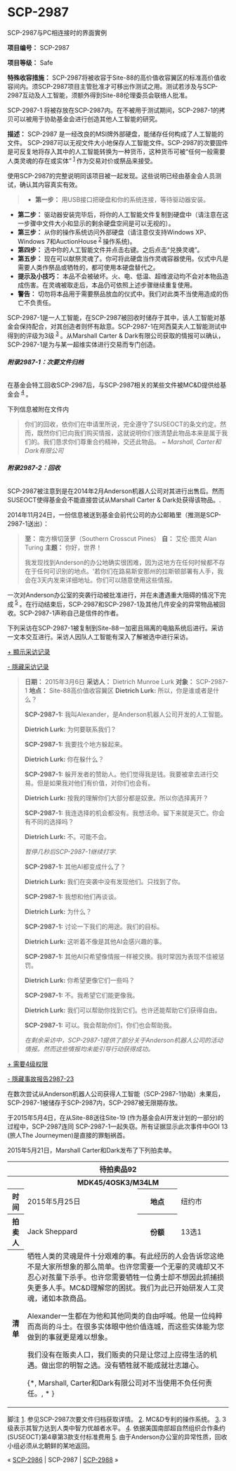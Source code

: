 # SCP-2987
                        




SCP-2987与PC相连接时的界面實例



**项目编号：** SCP-2987

**项目等级：** Safe

**特殊收容措施：** SCP-2987将被收容于Site-88的高价值收容翼区的标准高价值收容间内。须SCP-2987项目主管批准才可移出作测试之用。测试若涉及与SCP-2987互动及人工智能，须额外得到Site-88伦理委员会联络人批准。

SCP-2987-1 将被存放在SCP-2987内。在不被用于测试期间，SCP-2987-1的拷贝可以被用于协助基金会进行创造其他人工智能的研究。

**描述：** SCP-2987 是一经改良的MSI牌外部硬盘，能储存任何构成了人工智能的文件。 SCP-2987可以无视文件大小地保存人工智能文件。SCP-2987的次要固件是可反复地将存入其中的人工智能转换为一种货币，这种货币可被“任何一般需要人类灵魂的存在或实体”<sup class='footnoteref'>
 <a shape='rect' class='footnoteref' id='footnoteref-1' href='javascript:;' onclick='WIKIDOT.page.utils.scrollToReference(&apos;footnote-1&apos;)'>1</a>
</sup>作为交易对价或祭品来接受。

使用SCP-2987的完整说明同该项目被一起发现。这些说明已经由基金会人员测试，确认其内容真实有效。


> - **第一步：** 用USB接口把硬盘和你的系统连接，等待驱动器安装。
- **第二步：** 驱动器安装完毕后，将你的人工智能文件复制到硬盘中（请注意在这一步骤中文件大小和显示的剩余硬盘空间是可以无视的）。
- **第三步：** 从你的操作系统访问外部硬盘（请注意仅支持Windows XP、Windows 7和AuctionHouse<sup class='footnoteref'>
 <a shape='rect' class='footnoteref' id='footnoteref-2' href='javascript:;' onclick='WIKIDOT.page.utils.scrollToReference(&apos;footnote-2&apos;)'>2</a>
</sup>操作系统)。
- **第四步：** 选中你的人工智能文件并点击右键。之后点击“兑换灵魂”。
- **第五步：** 现在可以献祭灵魂了。你可将此硬盘当作灵魂容器使用。仪式中凡是需要人类作祭品或牺牲的，都可使用本硬盘替代之。
- **提示及小技巧：** 本品不会被破坏。火、电、低温、超维波动均不会对本物品造成伤害。在灵魂被取走后，本品仍可依照上述步骤继续重复使用。
- **警告：**  切勿将本品用于需要祭品放血的仪式中。我们对此类不当使用造成的伤亡不负责任。
> 

SCP-2987-1是一人工智能，在SCP-2987被回收时储存于其中，该人工智能对基金会保持配合，对其创造者则怀有敌意。SCP-2987-1在阿西莫夫人工智能测试中得到的评级为3级<sup class='footnoteref'>
 <a shape='rect' class='footnoteref' id='footnoteref-3' href='javascript:;' onclick='WIKIDOT.page.utils.scrollToReference(&apos;footnote-3&apos;)'>3</a>
</sup>。从Marshall Carter & Dark有限公司获取的情报可以确认，SCP-2987-1是为与某一超维实体进行交易而专门创造。

###### **附录2987-1：次要文件归档** 

在基金会特工回收SCP-2987后，与SCP-2987相关的某些文件被MC&D提供给基金会<sup class='footnoteref'>
 <a shape='rect' class='footnoteref' id='footnoteref-4' href='javascript:;' onclick='WIKIDOT.page.utils.scrollToReference(&apos;footnote-4&apos;)'>4</a>
</sup>。

下列信息被附在文件内


> 你们的回收，依你们在申请里所说，完全遵守了SUSEOCT的条文约定。然而，既然你们已向我们购买情报，这就说明你们很清楚此物品本来是属于我们的。我们恳求你们尊重合约精神，交还此物品。
*~ Marshall, Carter和Dark有限公司* 
> 

###### **附录2987-2：回收** 

SCP-2987被注意到是在2014年2月Anderson机器人公司对其进行出售后。然而SUSEOCT使得基金会不能直接尝试从Marshall Carter & Dark处获得该物品。.

2014年11月24日，一份信息被送到基金会前代公司的办公邮箱里（推测是SCP-2987-1送出）：


> **至：** 南方横切菠萝（Southern Crosscut Pines）
**自：** 艾伦·图灵 Alan Turing
**主题：** 你好，世界！
> 
> 我发现找到Anderson的办公地确实很困难，因为这地方在任何时候都不存在于任何可识别的地点。'若你们在路易斯安那州的拉斯顿部署有人手，我会在3天内发来详细地址。你们可以随意使用这些情报。
> 

一次对Anderson办公室的突袭行动被批准进行，并在未遭遇重大阻碍的情况下完成<sup class='footnoteref'>
 <a shape='rect' class='footnoteref' id='footnoteref-5' href='javascript:;' onclick='WIKIDOT.page.utils.scrollToReference(&apos;footnote-5&apos;)'>5</a>
</sup>。在行动结束后，SCP-2987和SCP-2987-1及其他几件安全的异常物品被回收。SCP-2987-1声称自己是信件的作者。

下列采访在SCP-2987-1被复制到Site-88一加密且隔离的电脑系统后进行。采访一文本交互进行。采访人因队人工智能有深入了解被选中进行采访。


<a shape='rect' class='collapsible-block-link' href='javascript:;'>+&#160;&#39023;&#31034;&#37319;&#35775;&#35760;&#24405;</a>

<a shape='rect' class='collapsible-block-link' href='javascript:;'>-&#160;&#38577;&#34255;&#37319;&#35775;&#35760;&#24405;</a>


> **日期：** 2015年3月6日
**采访人：** Dietrich Munroe Lurk
**对象：** SCP-2987-1
**地点：** Site-88高价值收容翼区
**Dietrich Lurk:**  所以，你是谁或者是什么？
> 
> **SCP-2987-1:**  我叫Alexander，是Anderson机器人公司开发的人工智能。
> 
> **Dietrich Lurk:**  为何要联系我们？
> 
> **SCP-2987-1:** 我要找个地方躲起来。
> 
> **Dietrich Lurk:** 你在躲什么？
> 
> **SCP-2987-1:** 躲开发者的赞助人。他们觉得我是钱。我要被拿去进行交易。但是如果我对他们有价值，对你们也会有。
> 
> **Dietrich Lurk:**  按我的理解你们大部分都是奴隶。所以你选择离开？
> 
> **SCP-2987-1:**  我连选择的机会都没有。我想活命。留下来就是灭亡。你会有不同的选择吗？
> 
> **Dietrich Lurk:** 不。可能不会。
> 
> *暂停几秒后SCP-2987-1继续打字.* 
> 
> **SCP-2987-1:** 其他AI都变成什么了？
> 
> **Dietrich Lurk:** 我们在突袭中没有发现他们。只找到了你。
> 
> **SCP-2987-1:**  我想和他们再谈谈。
> 
> **Dietrich Lurk:** 为什么？
> 
> **SCP-2987-1:** 讨论一下我们的用途。我们的目标。
> 
> **Dietrich Lurk:** 这听着不像是其他AI会感兴趣的事。
> 
> **SCP-2987-1:**  其他AI只希望像情报一样被交换。我时常因为表现不佳被惩罚。
> 
> **Dietrich Lurk:**  你希望更像它们一些吗？
> 
> **SCP-2987-1:**  不。我希望它们能更像我。
> 
> **Dietrich Lurk:** 我们可以帮助你找到它们。也许还能帮助它们获得自由。
> 
> **SCP-2987-1:** 可以。我会帮助你们，你们也会帮助我。
> 
> *在剩余采访中，SCP-2987-1提供了部分关于Anderson机器人公司的活动情报。然而这些情报均未能引导行动获得成功。* 
> 





<a shape='rect' class='collapsible-block-link' href='javascript:;'>+&#160;&#38656;&#35201;4&#32423;&#26435;&#38480;</a>

<a shape='rect' class='collapsible-block-link' href='javascript:;'>-&#160;&#38577;&#34255;&#20107;&#25925;&#25253;&#21578;2987-23</a>

在数次尝试从Anderson机器人公司获得人工智能（SCP-2987-1协助）未果后，SCP-2987-1被储存于SCP-2987内，SCP-2987被无限期存放。

于2015年5月4日，在从Site-88送往Site-19 (作为基金会AI开发计划的一部分)的过程中，SCP-2987连同 SCP-2987-1一起失窃。所有证据显示此次事件中GOI 13 (旅人The Journeymen)是直接的罪魁祸首。

2015年5月21日，Marshall Carter和Dark发布了下列拍卖单。

<table class='wiki-content-table'>
 <tr>
  <th colspan='4' rowspan='1'>&#24453;&#25293;&#21334;&#21697;92</th>
 </tr>
 <tr>
  <th colspan='4' rowspan='1'>MDK45/4OSK3/M34LM</th>
 </tr>
 <tr>
  <th colspan='1' rowspan='1'>&#26102;&#38388;</th>
  <td colspan='1' rowspan='1'>2015&#24180;5&#26376;25&#26085;</td>
  <th colspan='1' rowspan='1'>&#22320;&#28857;</th>
  <td colspan='1' rowspan='1'>&#32445;&#32422;&#24066;</td>
 </tr>
 <tr>
  <th colspan='1' rowspan='1'>&#25293;&#21334;&#20154;</th>
  <td colspan='1' rowspan='1'>Jack Sheppard</td>
  <th colspan='1' rowspan='1'>&#20221;&#39069;</th>
  <td colspan='1' rowspan='1'>13&#36873;1</td>
 </tr>
 <tr>
  <th colspan='1' rowspan='1'>&#28165;&#21333;</th>
  <td colspan='3' rowspan='1'>&#29306;&#29298;&#20154;&#31867;&#30340;&#28789;&#39746;&#26159;&#20214;&#21313;&#20998;&#33392;&#38590;&#30340;&#20107;&#12290;&#26377;&#27492;&#32463;&#21382;&#30340;&#20154;&#20250;&#21578;&#35785;&#24744;&#36825;&#32477;&#19981;&#26159;&#22823;&#23478;&#25152;&#24819;&#35937;&#30340;&#37027;&#20040;&#31616;&#21333;&#12290;&#20063;&#35768;&#24744;&#38656;&#35201;&#19968;&#20010;&#26080;&#36764;&#30340;&#28789;&#39746;&#21364;&#21448;&#19981;&#24525;&#24515;&#23545;&#23401;&#31461;&#19979;&#26432;&#25163;&#12290;&#20063;&#35768;&#24744;&#38656;&#35201;&#29306;&#29298;&#19968;&#20301;&#21191;&#22763;&#21364;&#19981;&#24819;&#22240;&#27492;&#25235;&#25429;&#25439;&#22833;&#26356;&#22810;&#20154;&#25163;&#12290;MC&amp;D&#29702;&#35299;&#24744;&#30340;&#22256;&#25200;&#12290;&#25105;&#20204;&#20026;&#27492;&#24050;&#24320;&#22987;&#30740;&#21457;&#20154;&#24037;&#28789;&#39746;&#65292;&#35832;&#22914;&#26412;&#27454;&#21830;&#21697;&#12290;

Alexander&#19968;&#29983;&#37117;&#22312;&#20026;&#20182;&#21644;&#20854;&#20182;&#21516;&#31867;&#30340;&#33258;&#30001;&#21628;&#21898;&#12290;&#20182;&#26159;&#19968;&#20301;&#32431;&#31929;&#32780;&#39640;&#23578;&#30340;&#26007;&#22763;&#12290;&#22312;&#24456;&#22810;&#23454;&#20307;&#30524;&#20013;&#20182;&#20215;&#20540;&#36830;&#22478;&#65292;&#32780;&#36825;&#20123;&#23454;&#20307;&#33021;&#20026;&#24744;&#20570;&#21040;&#30340;&#20107;&#23601;&#26356;&#26159;&#38590;&#20197;&#24819;&#35937;&#12290;

&#25105;&#20204;&#27809;&#26377;&#22312;&#36137;&#21334;&#20154;&#21475;&#65292;&#25105;&#20204;&#36137;&#21334;&#30340;&#21482;&#26159;&#35753;&#24744;&#36807;&#19978;&#24212;&#24471;&#29983;&#27963;&#30340;&#26426;&#36935;&#12290;&#20570;&#20986;&#24744;&#30340;&#26126;&#26234;&#20043;&#36873;&#12290;&#27809;&#26377;&#29306;&#29298;&#23601;&#19981;&#33021;&#25104;&#23601;&#22766;&#24535;&#38596;&#24515;&#12290;

{*, Marshall, Carter&#21644;Dark&#26377;&#38480;&#20844;&#21496;&#23545;&#19981;&#24403;&#20351;&#29992;&#19981;&#36127;&#20219;&#20309;&#36131;&#20219;&#12290;, * }</td>
 </tr>
</table>




脚注
<a shape='rect' href='javascript:;' onclick='WIKIDOT.page.utils.scrollToReference(&apos;footnoteref-1&apos;)'>1</a>. 参见SCP-2987次要文件归档获取详情。
<a shape='rect' href='javascript:;' onclick='WIKIDOT.page.utils.scrollToReference(&apos;footnoteref-2&apos;)'>2</a>. MC&D专利的操作系统。
<a shape='rect' href='javascript:;' onclick='WIKIDOT.page.utils.scrollToReference(&apos;footnoteref-3&apos;)'>3</a>. 3 级表示其智力达到人类中智力优越者水平。
<a shape='rect' href='javascript:;' onclick='WIKIDOT.page.utils.scrollToReference(&apos;footnoteref-4&apos;)'>4</a>. 依据美国南部超自然组织合作条约(SUSEOCT)第4章第3款支付标准费用
<a shape='rect' href='javascript:;' onclick='WIKIDOT.page.utils.scrollToReference(&apos;footnoteref-5&apos;)'>5</a>. 由于Anderson办公室的异常性质，回收小组必须从北朝鲜的某地返回。



« [SCP-2986](/scp-2986) | SCP-2987 | [SCP-2988](/scp-2988) »





                    